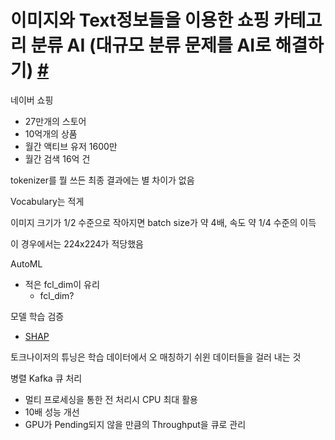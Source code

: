# 이미지와 Text정보들을 이용한 쇼핑 카테고리 분류 AI (대규모 분류 문제를 AI로 해결하기) [#](https://deview.kr/data/deview/2019/presentation/[125]이미지와%20Text정보들을%20이용한%20쇼핑카테고리%20분류AI.pdf)
네이버 쇼핑
* 27만개의 스토어
* 10억개의 상품
* 월간 액티브 유저 1600만
* 월간 검색 16억 건

tokenizer를 뭘 쓰든 최종 결과에는 별 차이가 없음

Vocabulary는 적게

이미지 크기가 1/2 수준으로 작아지면 batch size가 약 4배, 속도 약 1/4 수준의 이득

이 경우에서는 224x224가 적당했음

AutoML
* 적은 fcl_dim이 유리
  * fcl_dim?
  
모델 학습 검증
* [SHAP](https://github.com/slundberg/shap)

토크나이저의 튜닝은 학습 데이터에서 오 매칭하기 쉬윈 데이터들을 걸러 내는 것

병렬 Kafka 큐 처리
* 멀티 프로세싱을 통한 전 처리시 CPU 최대 활용
* 10배 성능 개선
* GPU가 Pending되지 않을 만큼의 Throughput을 큐로 관리